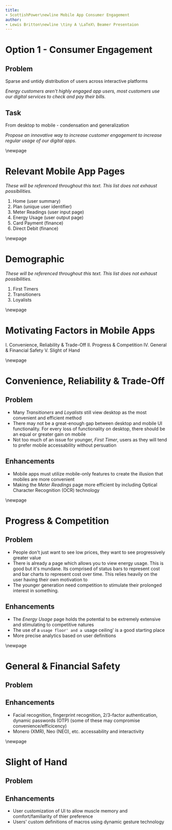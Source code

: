 ```yaml
---
title:
- ScottishPower\newline Mobile App Consumer Engagement
author:
- Lewis Britton\newline \tiny A \LaTeX\ Beamer Presentaion
---
```


# Option 1 - Consumer Engagement

## Problem

Sparse and untidy distribution of users across interactive platforms

*Energy customers aren't highly engaged app users, most customers use our digital services to check and pay their bills.*

## Task 

From desktop to mobile - condensation and generalization

*Propose an innovative way to increase customer engagement to increase regular usage of our digital apps.*

\newpage

# Relevant Mobile App Pages

*These will be referenced throughout this text. This list does not exhaust possibilities.*

1. Home (user summary)
2. Plan (unique user identifier)
3. Meter Readings (user input page)
4. Energy Usage (user output page)
5. Card Payment (finance)
6. Direct Debit (finance)

\newpage

# Demographic

*These will be referenced throughout this text. This list does not exhaust possibilities.*

1. First Timers
2. Transitioners
3. Loyalists

\newpage

# Motivating Factors in Mobile Apps

I. Convenience, Reliability & Trade-Off
II. Progress \& Competition
IV. General \& Financial Safety
V. Slight of Hand

\newpage

# Convenience, Reliability \& Trade-Off

## Problem

* Many *Transitioners* and *Loyalists* still view desktop as the most convenient and efficient method
* There may not be a great-enough gap between desktop and mobile UI functionality. For every loss of functionality on desktop, there should be an equal or greater gain on mobile
* Not too much of an issue for younger, *First Timer*, users as they will tend to prefer mobile accessability without persuation 

## Enhancements

* Mobile apps must utilize mobile-only features to create the illusion that mobiles are more convenient
*  Making the *Meter Readings* page more efficient by including Optical Character Recognition (OCR) technology

<!--
ScottishPower is one of the classics. It has a long-term relaible reputation and can be known as one of the `safe' options in energy providers. At least to my knowledge. This means that a large portion of the demographic is composed of long-time loyalists and possible transitioners looking for a better deal. Because of the generational status of these users, they may have adapted to the desktop UI in recent years but are still reluctant to download apps as their PC is a more accessible device to them.

Sometimes there isn't enough of a gap between a desktop UI and a mobile app. That is, frequently you don't just need to make a mobile app better, you must unfortunately make a desktop UI worse. The idea is that, especially with the older segments of the demographic, you create the illusion that a mobile app is more functional first by making unique features available on them and then by making those features rely on things only a smartphone may be capable of. This will make it appear as though the smartphone is more `capable' and therefore a more convenient method of transfering whats in a users mind, to text. As a desktop user, this makes me sad to say as the keyboard is the most efficient way of navigating anything but many firms now are simply removing features from desktop and making them only compatable with smartphone features.

Possibilities of this are quite expansive; they could include using optical character recognition technology for the meter readings page which allows the user to use a smartphone camera to take a picture of their readings in real life. This means users simply must check over inputted text, rather than inputting it themselves. This avoids the classic comments like ``my fingers are too big for that'' nonsence and theoretically should entice more older generations. OCR would hold-up fine with the cylindrical tickers on meters. Furthermore, ...

As always, there is the extreme solution of making other interfaces so bad that users hate them. For example, a 10GB transparrent picture on the desktop site so it takes forever to load; removing website functionality all together; reducing functionality and options available with telephone and mail services; etc.
--> 

\newpage

# Progress \& Competition 

## Problem

* People don't just want to see low prices, they want to see progressively greater value
* There is already a page which allows you to view energy usage. This is good but it's mundane. Its comprised of status bars to represent cost and bar charts to represent cost over time. This relies heavily on the user having their own motivation to  
* The younger generation need competition to stimulate their prolonged interest in something. 

## Enhancements

* The *Energy Usage* page holds the potential to be extremely extensive and stimulating to competitive natures
* The use of a `usage floor' and a `usage ceiling' is a good starting place
* More precise analytics based on user definitions 

<!--

A usage floor and a usage ceiling can be used to start by making users competative with themselves. They already have historical prices and and energy usage available to view but this only makes them normalize to the median, perhaps mean, value over time. Creating a usage floor based on parameters defined by the users in a separate page gives them a motivating number to tend towards. Parameters may include what they'd like to pay on a variable basis (such as monthly, annually etc.); . This would involve greater rear-end data holding and math however, nothing outwith the capabilities of a simple applicaiton such as this.

Users may be allowed to define ... Based on data collected by ScottishPower from external sources and from the users themselves, analytics can be produced (perhaps in the form of push notifications and of course a full app segment or page) to highlight to the user which appliances they could better-optimize; providing suggestions based on subjective inputs such as how much a user feels they need certain appliances, at what times they require appliances, . This could perhaps even be optimization relative to user parameters discussed prior.
-->

\newpage

# General \& Financial Safety

## Problem



## Enhancements

* Facial recognition, fingerprint recognition, 2/3-factor authentication, dynamic passwords (OTP) (some of these may compromise convenience/efficicency)
* Monero (XMR), Neo (NEO), etc. accessability and interactivity


\newpage

# Slight of Hand

## Problem

## Enhancements

* User customization of UI to allow muscle memory and comfort/familiarity of thier preference
* Users' custom definitions of macros using dynamic gesture technology

<!--

Allowing users to fully customize the UI (layout, transitions, color scheme, etc.) can make them feel more familiar with the app and allow them to be more `snappy' through their full processes. Users may also create their own macros using recent developments in Android and Apple's dynamic gesturing; allowing the users to become familiar with their own gestures which make accesssability more efficient. This of course relies heavily on app compatability with these, very recent and incomplete, external technologies of a users device (which can vary in age and stage in life potentially leading to in-app issues). But, as thse become closer to reality, they should be implemented. The customization features also have to potential to sell further to the younger generations, creatin the illusion of something more `personal' in an era where it's fashionable to be as `unique' as possible
-->
